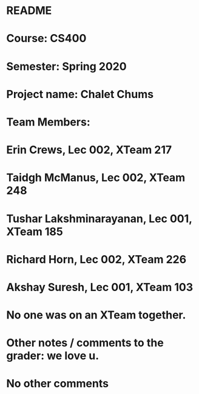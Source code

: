 # README
# Course: CS400
# Semester: Spring 2020 
# Project name: Chalet Chums
# Team Members: 
# Erin Crews, Lec 002, XTeam 217
# Taidgh McManus, Lec 002, XTeam 248 
# Tushar Lakshminarayanan, Lec 001, XTeam 185
# Richard Horn, Lec 002, XTeam 226
# Akshay Suresh, Lec 001, XTeam  103
# No one was on an XTeam together. 
# Other notes / comments to the grader: we love u. 
# No other comments 
